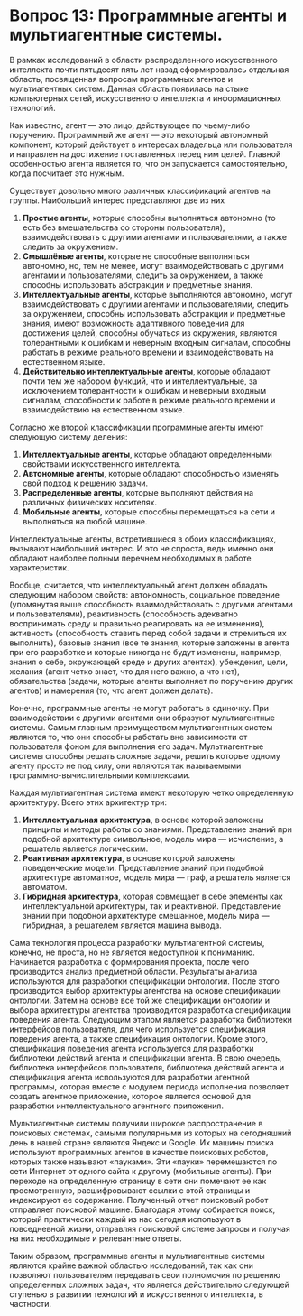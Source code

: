 # Вопрос 13: Программные агенты и мультиагентные системы.

В рамках исследований в области распределенного искусственного интеллекта почти пятьдесят пять лет назад сформировалась отдельная область, посвященная вопросам программных агентов и мультиагентных систем. Данная область появилась на стыке компьютерных сетей, искусственного интеллекта и информационных технологий.

Как известно, агент — это лицо, действующее по чьему-либо поручению. Программный же агент — это некоторый автономный компонент, который действует в интересах владельца или пользователя и направлен на достижение поставленных перед ним целей. Главной особенностью агента является то, что он запускается самостоятельно, когда посчитает это нужным.

Существует довольно много различных классификаций агентов на группы. Наибольший интерес представляют две из них
1) **Простые агенты**, которые способны выполняться автономно (то есть без вмешательства со стороны пользователя), взаимодействовать с другими агентами и пользователями, а также следить за окружением.
2) **Смышлёные агенты**, которые не способные выполняться автономно, но, тем не менее, могут взаимодействовать с другими агентами и пользователями, следить за окружением, а также способны использовать абстракции и предметные знания. 
3) **Интеллектуальные агенты**, которые выполняются автономно, могут взаимодействовать с другими агентами и пользователями, следить за окружением, способны использовать абстракции и предметные знания, имеют возможность адаптивного поведения для достижения целей, способны обучаться из окружения, являются толерантными к ошибкам и неверным входным сигналам, способны работать в режиме реального времени и взаимодействовать на естественном языке. 
4) **Действительно интеллектуальные агенты**, которые обладают почти тем же набором функций, что и интеллектуальные, за исключением толерантности к ошибкам и неверным входным сигналам, способности к работе в режиме реального времени и взаимодействию на естественном языке. 

Согласно же второй классификации программные агенты имеют следующую систему деления:
1) **Интеллектуальные агенты**, которые обладают определенными свойствами искусственного интеллекта. 
2) **Автономные агенты**, которые обладают способностью изменять свой подход к решению задачи.
3) **Распределенные агенты**, которые выполняют действия на различных физических носителях.
4) **Мобильные агенты**, которые способны перемещаться на сети и выполняться на любой машине.

Интеллектуальные агенты, встретившиеся в обоих классификациях, вызывают наибольший интерес. И это не спроста, ведь именно они обладают наиболее полным перечнем необходимых в работе характеристик. 

Вообще, считается, что интеллектуальный агент должен обладать следующим набором свойств: 
автономность, социальное поведение (упомянутая выше способность взаимодействовать с другими агентами и пользователями), реактивность (способность адекватно воспринимать среду и правильно реагировать на ее изменения), активность (способность ставить перед собой задачи и стремиться их выполнить), базовые знания (все те знания, которые заложены в агента при его разработке и которые никогда не будут изменены, например, знания о себе, окружающей среде и других агентах), убеждения, цели, желания (агент четко знает, что для него важно, а что нет), обязательства (задачи, которые агенты выполняет по поручению других агентов) и намерения (то, что агент должен делать). 

Конечно, программные агенты не могут работать в одиночку. При взаимодействии с другими агентами они образуют мультиагентные системы. Самым главным преимуществом мультиагентных систем являются то, что они способны работать вне зависимости от пользователя фоном для выполнения его задач. Мультиагентные системы способны решать сложные задачи, решить которые одному агенту просто не под силу, они являются так называемыми программно-вычислительными комплексами. 

Каждая мультиагентная система имеют некоторую четко определенную архитектуру. Всего этих архитектур три: 
1) **Интеллектуальная архитектура**, в основе которой заложены принципы и методы работы со знаниями. Представление знаний при подобной архитектуре символьное, модель мира — исчисление, а решатель является логическим. 
2) **Реактивная архитектура**, в основе которой заложены поведенческие модели. Представление знаний при подобной архитектуре автоматное, модель мира — граф, а решатель является автоматом. 
3) **Гибридная архитектура**, которая совмещает в себе элементы как интеллектуальной архитектуры, так и реактивной. Представление знаний при подобной архитектуре смешанное, модель мира — гибридная, а решателем является машина вывода. 

Сама технология процесса разработки мультиагентной системы, конечно, не проста, но не является недоступной к пониманию. Начинается разработка с формирования проекта, после чего производится анализ предметной области. Результаты анализа используются для разработки спецификации онтологии. После этого производится выбор архитектуры агентства на основе спецификации онтологии. Затем на основе все той же спецификации онтологии и выбора архитектуры агентства производится разработка спецификации поведения агента. Следующим этапом является разработка библиотеки интерфейсов пользователя, для чего используется спецификация поведения агента, а также спецификация онтологии. Кроме этого, спецификация поведения агента используется для разработки библиотеки действий агента и спецификации агента. В свою очередь, библиотека интерфейсов пользователя, библиотека действий агента и спецификация агента используются для разработки агентной программы, которая вместе с модулем периода исполнения позволяет создать агентное приложение, которое является основой для разработки интеллектуального агентного приложения.

Мультиагентные системы получили широкое распространение в поисковых системах, самыми популярными из которых на сегодняшний день в нашей стране являются Яндекс и Google. Их машины поиска используют программных агентов в качестве поисковых роботов, которых также называют «пауками». Эти «пауки» перемешаются по сети Интернет от одного сайта к другому (мобильные агенты). При переходе на определенную страницу в сети они помечают ее как просмотренную, расшифровывают ссылки с этой страницы и индексируют ее содержание. Полученный отчет поисковый робот отправляет поисковой машине. Благодаря этому собирается поиск, который практически каждый из нас сегодня используют в повседневной жизни, отправляя поисковой системе запросы и получая на них необходимые и релевантные ответы. 

Таким образом, программные агенты и мультиагентные системы являются крайне важной областью исследований, так как они позволяют пользователям передавать свои полномочия по решению определенных сложных задач, что является действительно следующей ступенью в развитии технологий и искусственного интеллекта, в частности.
